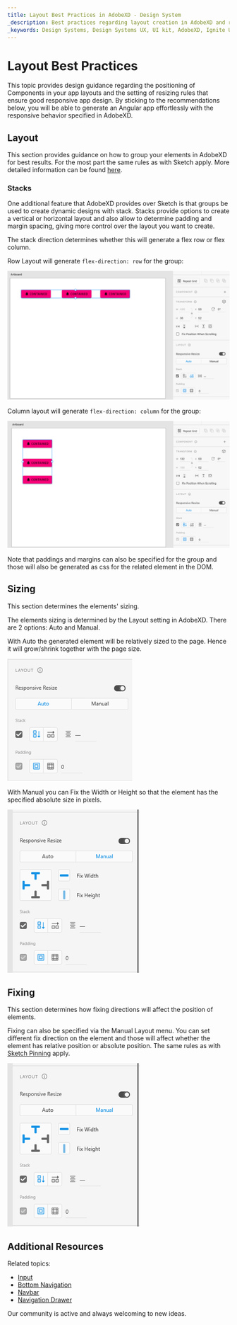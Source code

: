 ```yaml
---
title: Layout Best Practices in AdobeXD - Design System
_description: Best practices regarding layout creation in AdobeXD and resizing configurations that result in the desired responsive behavior both in AdobeXD and Angular apps after code generation. 
_keywords: Design Systems, Design Systems UX, UI kit, AdobeXD, Ignite UI for Angular, AdobeXD to Angular, AdobeXD to Angular, Angular, Angular Design System, Export code from AdobeXD, Design Kits for Angular, Sketch HTML, Sketch to HTML, Sketch UI kits
---
```


# Layout Best Practices

This topic provides design guidance regarding the positioning of Components in your app layouts and the setting of resizing rules that ensure good responsive app design. By sticking to the recommendations below, you will be able to generate an Angular app effortlessly with the responsive behavior specified in AdobeXD.


## Layout
This section provides guidance on how to group your elements in AdobeXD for best results. 
For the most part the same rules as with Sketch apply. More detailed information can be found [here](./best-layout-practices-sketch.md#layout).

### Stacks

One additional feature that AdobeXD provides over Sketch is that groups be used to create dynamic designs with stack. 
Stacks provide options to create a vertical or horizontal layout and also allow to determine padding and margin spacing, giving more control over the layout you want to create.

The stack direction determines whether this will generate a flex row or flex column.

Row Layout will generate `flex-direction: row` for the group:

<img class="responsive-img" src="./images/stack-row-xd.png" />

Column layout will  generate `flex-direction: column` for the group:

<img class="responsive-img" src="./images/stack-column-xd.png" />

Note that paddings and margins can also be specified for the group and those will also be generated as css for the related element in the DOM.

## Sizing

This section determines the elements' sizing.

The elements sizing is determined by the Layout setting in AdobeXD.
There are 2 options: Auto and Manual.

With Auto the generated element will be relatively sized to the page. Hence it will grow/shrink together with the page size.

<img class="responsive-img" src="./images/auto-size-xd.png" />

With Manual you can Fix the Width or Height so that the element has the specified absolute size in pixels.

<img class="responsive-img" src="./images/fixed-size-xd.png" />

## Fixing
This section determines how fixing directions will affect the position of elements.

Fixing can also be specified via the Manual Layout menu. You can set different fix direction on the element and those will affect whether the element has relative position or absolute position. The same rules as with [Sketch Pinning](./best-layout-practices-sketch.md#pinning) apply. 

<img class="responsive-img" src="./images/fixed-size-xd.png" />

## Additional Resources

Related topics:

- [Input](components/input.md)
- [Bottom Navigation](components/bottom-nav.md)
- [Navbar](components/navbar.md)
- [Navigation Drawer](components/nav-drawer.md)
  <div class="divider--half"></div>

Our community is active and always welcoming to new ideas.


